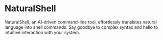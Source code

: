 # NaturalShell
NaturalShell, an AI-driven command-line tool, effortlessly translates natural language into shell commands. Say goodbye to complex syntax and hello to intuitive interaction with your system.
